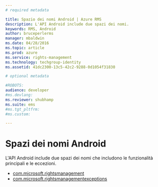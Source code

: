 ```yaml
---
# required metadata

title: Spazio dei nomi Android | Azure RMS
description: L'API Android include due spazi dei nomi.
keywords: RMS, Android
author: bruceperlerms
manager: mbaldwin
ms.date: 04/28/2016
ms.topic: article
ms.prod: azure
ms.service: rights-management
ms.technology: techgroup-identity
ms.assetid: 41dc2300-13c5-42c2-9288-0d1054f31830

# optional metadata

#ROBOTS:
audience: developer
#ms.devlang:
ms.reviewer: shubhamp
ms.suite: ems
#ms.tgt_pltfrm:
#ms.custom:

---
```



# Spazi dei nomi Android

L'API Android include due spazi dei nomi che includono le funzionalità principali e le eccezioni.

- [com.microsoft.rightsmanagement](/rights-management/sdk/4.2/api/android/com.microsoft.rightsmanagement)
- [com.microsoft.rightsmanagementexceptions](/rights-management/sdk/4.2/api/android/com.microsoft.rightsmanagement.exceptions)




<!--HONumber=May16_HO2-->


